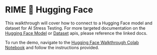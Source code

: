# RIME 🤝 Hugging Face

This walkthrough will cover how to connect to a Hugging Face model and dataset for
AI Stress Testing. For more targeted documentation on the [Hugging Face Model](../model/huggingface.md)
or [Dataset](../data/huggingface.md) apis, please reference the linked docs.

To run the demo, navigate to the <a target="_blank" rel="noopener"
href="https://colab.research.google.com/drive/1jMh0DUW7yEfRIvPptbUrQ23qcy7ypSJh">Hugging Face Walkthrough Colab Notebook</a> and follow the instructions provided.